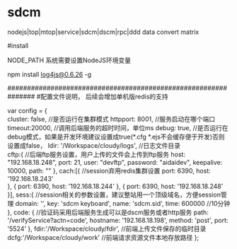 ﻿# sdcm
nodejs|top|mtop|service|sdcm|dscm|rpc|ddd data convert matrix


#install

NODE_PATH  系统需要设置NodeJS环境变量

npm install log4js@0.6.26 -g

###############################################################
#配置文件说明， 后续会增加单机版redis的支持


var config  = {   
    cluster: false,                                  //是否运行在集群模式
    httpport: 8001,                                  //服务启动在哪个端口
    timeout:20000,                                   //调用后端服务的超时时间，单位ms
    debug: true,                                     //是否运行在debug模式，如果是开发环境建议设置成true(*.cfg *.ejs不会缓存便于开发)否则设置成false，
    ldir: '/Workspace/cloudy/logs',                  //日志文件目录    
    cftp:{                                           //后端ftp服务设置，用户上传的文件会上传到ftp服务
	    host: "192.168.18.248",
	    port: 21,
	    user: "devftp",
	    password: "aidaidev",
	    keepalive: 10000,
	    path: ""
    },
    cach:[{                                          //session弃用redis集群设置
            port: 6390,
            host: '192.168.18.243'     
        }, {
            port: 6390,
            host: '192.168.18.244'
        }, {
            port: 6390,
            host: '192.168.18.248'    
    }],
    sess:{                                          //session相关的参数设置，建议整站用一个顶级域名，方便session管理
        domain: '',
        key: 'sdcm keyboard',
        name: 'sdcm.sid',
        time: 600000                                //10分钟
    },
    code: {                                         //验证码采用后端服务生成可以是dscm服务或者http服务
        path: '/verifyService?actn=code',
        hostname: '192.168.18.198',
        method: 'post',
        port: '5524'
    }, 
    fdir:'/Workspace/cloudy/fdir',                  //前端上传文件保存的临时目录
    dcfg:'/Workspace/cloudy/work'                   //前端请求资源文件本地存放路径
};


